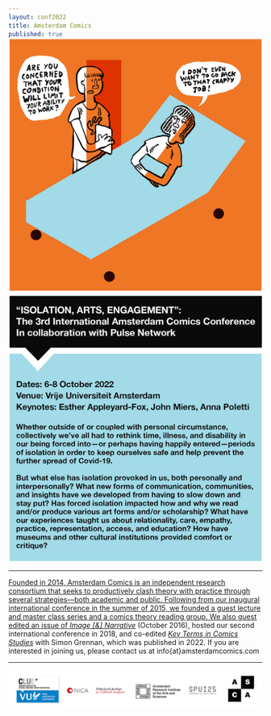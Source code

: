 ```yaml
---
layout: conf2022
title: Amsterdam Comics
published: true
---
```



<a href="conferences/fall2022"><img src="conferences/fall2022/img/CFP_poster_2022.png" alt="" style="width: 45em; margin-top: -30px;"/>


----

Founded in 2014, Amsterdam Comics is an independent research consortium that seeks to productively clash theory with practice through several strategies—both academic and public. Following from our inaugural international conference in the summer of 2015, we founded a guest lecture and master class series and a comics theory reading group. We also guest edited an issue of [_Image [&] Narrative_](http://www.imageandnarrative.be/index.php/imagenarrative/issue/view/79) (October 2016), hosted our second international conference in 2018, and co-edited [_Key Terms in Comics Studies_](https://link.springer.com/book/10.1007/978-3-030-74974-3) with Simon Grennan, which was published in 2022. If you are interested in joining us, please contact us at info{at}amsterdamcomics.com

----

<img src="conferences/fall2018/img/Drawing_Yourself_In_and_Out_of_It_POSTER-footer.jpg" alt="" style="width: 45em;"/>
